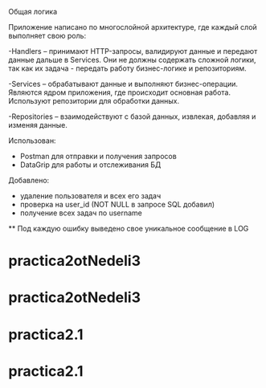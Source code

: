 
Общая логика

Приложение написано по многослойной архитектуре, где каждый слой выполняет свою роль:

-Handlers – принимают HTTP-запросы, валидируют данные и передают данные дальше в Services. Они не должны содержать сложной логики, так как их задача - передать работу бизнес-логике и репозиториям.

-Services – обрабатывают данные и выполняют бизнес-операции. Являются ядром приложения, где происходит основная работа. Используют репозитории для обработки данных.

-Repositories – взаимодействуют с базой данных, извлекая, добавляя и изменяя данные.

Использован:
- Postman для отправки и получения запросов
- DataGrip для работы и отслеживания БД

Добавлено: 
- удаление пользователя и всех его задач
- проверка на user_id (NOT NULL в запросе SQL добавил)
- получение всех задач по username

** Под каждую ошибку выведено свое уникальное сообщение в LOG 

# practica2otNedeli3
# practica2otNedeli3
# practica2.1
# practica2.1
